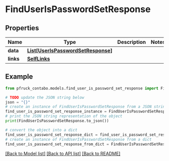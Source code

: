# FindUserIsPasswordSetResponse


## Properties

Name | Type | Description | Notes
------------ | ------------- | ------------- | -------------
**data** | [**List[UserIsPasswordSetResponse]**](UserIsPasswordSetResponse.md) |  | 
**links** | [**SelfLinks**](SelfLinks.md) |  | 

## Example

```python
from pfruck_contabo.models.find_user_is_password_set_response import FindUserIsPasswordSetResponse

# TODO update the JSON string below
json = "{}"
# create an instance of FindUserIsPasswordSetResponse from a JSON string
find_user_is_password_set_response_instance = FindUserIsPasswordSetResponse.from_json(json)
# print the JSON string representation of the object
print(FindUserIsPasswordSetResponse.to_json())

# convert the object into a dict
find_user_is_password_set_response_dict = find_user_is_password_set_response_instance.to_dict()
# create an instance of FindUserIsPasswordSetResponse from a dict
find_user_is_password_set_response_from_dict = FindUserIsPasswordSetResponse.from_dict(find_user_is_password_set_response_dict)
```
[[Back to Model list]](../README.md#documentation-for-models) [[Back to API list]](../README.md#documentation-for-api-endpoints) [[Back to README]](../README.md)


